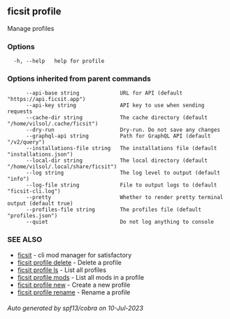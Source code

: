 ## ficsit profile

Manage profiles

### Options

```
  -h, --help   help for profile
```

### Options inherited from parent commands

```
      --api-base string             URL for API (default "https://api.ficsit.app")
      --api-key string              API key to use when sending requests
      --cache-dir string            The cache directory (default "/home/vilsol/.cache/ficsit")
      --dry-run                     Dry-run. Do not save any changes
      --graphql-api string          Path for GraphQL API (default "/v2/query")
      --installations-file string   The installations file (default "installations.json")
      --local-dir string            The local directory (default "/home/vilsol/.local/share/ficsit")
      --log string                  The log level to output (default "info")
      --log-file string             File to output logs to (default "ficsit-cli.log")
      --pretty                      Whether to render pretty terminal output (default true)
      --profiles-file string        The profiles file (default "profiles.json")
      --quiet                       Do not log anything to console
```

### SEE ALSO

* [ficsit](ficsit.md)	 - cli mod manager for satisfactory
* [ficsit profile delete](ficsit_profile_delete.md)	 - Delete a profile
* [ficsit profile ls](ficsit_profile_ls.md)	 - List all profiles
* [ficsit profile mods](ficsit_profile_mods.md)	 - List all mods in a profile
* [ficsit profile new](ficsit_profile_new.md)	 - Create a new profile
* [ficsit profile rename](ficsit_profile_rename.md)	 - Rename a profile

###### Auto generated by spf13/cobra on 10-Jul-2023
